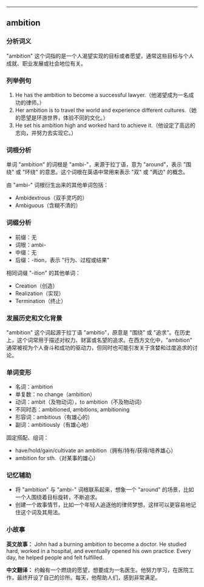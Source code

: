 
---------------
## ambition
### 分析词义
"ambition" 这个词指的是一个人渴望实现的目标或者愿望，通常这些目标与个人成就、职业发展或社会地位有关。

### 列举例句
1. He has the ambition to become a successful lawyer.（他渴望成为一名成功的律师。）
2. Her ambition is to travel the world and experience different cultures.（她的愿望是环游世界，体验不同的文化。）
3. He set his ambition high and worked hard to achieve it.（他设定了高远的志向，并努力去实现它。）

### 词根分析
单词 "ambition" 的词根是 "ambi-"，来源于拉丁语，意为 "around"，表示 "围绕" 或 "环绕" 的意思。这个词根在英语中常用来表示 "双" 或 "两边" 的概念。

由 "ambi-" 词根衍生出来的其他单词包括：
- Ambidextrous（双手灵巧的）
- Ambiguous（含糊不清的）

### 词缀分析
- 前缀：无
- 词根：ambi-
- 中缀：无
- 后缀：-ition，表示 "行为、过程或结果"

相同词缀 "-ition" 的其他单词：
- Creation（创造）
- Realization（实现）
- Termination（终止）

### 发展历史和文化背景
"ambition" 这个词起源于拉丁语 "ambitio"，原意是 "围绕" 或 "追求"。在历史上，这个词常用于描述对权力、财富或名望的追求。在西方文化中，"ambition" 通常被视为个人奋斗和成功的驱动力，但同时也可能引发关于贪婪和过度追求的讨论。

### 单词变形
- 名词：ambition
- 单复数：no change（ambition）
- 动词：ambit（及物动词），to ambition（不及物动词）
- 不同时态：ambitioned, ambitions, ambitioning
- 形容词：ambitious（有雄心的）
- 副词：ambitiously（有雄心地）

固定搭配、组词：
- have/hold/gain/cultivate an ambition（拥有/持有/获得/培养雄心）
- ambition for sth.（对某事的雄心）

### 记忆辅助
- 将 "ambition" 与 "ambi-" 词根联系起来，想象一个 "around" 的场景，比如一个人围绕着目标旋转，不断追求。
- 创建一个故事情节，比如一个年轻人追逐他的律师梦想，这样可以更容易地记住这个词及其用法。

### 小故事
**英文故事：**
John had a burning ambition to become a doctor. He studied hard, worked in a hospital, and eventually opened his own practice. Every day, he helped people and felt fulfilled.

**中文翻译：**
约翰有一个燃烧的愿望，想要成为一名医生。他努力学习，在医院工作，最终开设了自己的诊所。每天，他帮助人们，感到非常满足。

